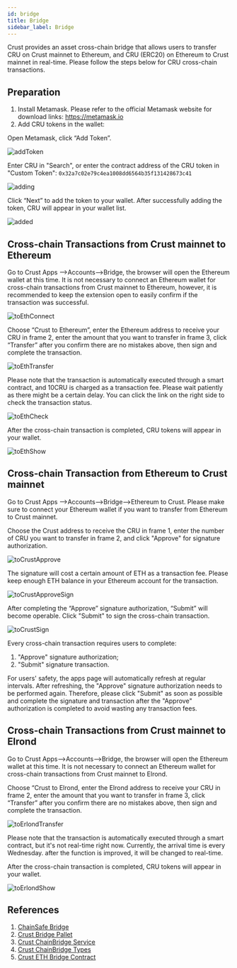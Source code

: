 ```yaml
---
id: bridge
title: Bridge
sidebar_label: Bridge
---
```


Crust provides an asset cross-chain bridge that allows users to transfer CRU on Crust mainnet to Ethereum, and CRU (ERC20) on Ethereum to Crust mainnet in real-time. Please follow the steps below for CRU cross-chain transactions.

## Preparation

1. Install Metamask. Please refer to the official Metamask website for download links: https://metamask.io
2. Add CRU tokens in the wallet:

Open Metamask, click “Add Token”.

![addToken](assets/general/addToken.png)

Enter CRU in "Search", or enter the contract address of the CRU token in "Custom Token": `0x32a7c02e79c4ea1008dd6564b35f131428673c41`

![adding](assets/general/adding.png)

Click “Next” to add the token to your wallet. After successfully adding the token, CRU will appear in your wallet list.

![added](assets/general/added.png)

## Cross-chain Transactions from Crust mainnet to Ethereum

Go to Crust Apps -->Accounts-->Bridge, the browser will open the Ethereum wallet at this time. It is not necessary to connect an Ethereum wallet for cross-chain transactions from Crust mainnet to Ethereum, however, it is recommended to keep the extension open to easily confirm if the transaction was successful.

![toEthConnect](assets/general/toEthConnect.png)

Choose “Crust to Ethereum”, enter the Ethereum address to receive your CRU in frame 2, enter the amount that you want to transfer in frame 3, click “Transfer” after you confirm there are no mistakes above, then sign and complete the transaction.

![toEthTransfer](assets/general/toEthTransfer.png)

Please note that the transaction is automatically executed through a smart contract, and 10CRU is charged as a transaction fee. Please wait patiently as there might be a certain delay. You can click the link on the right side to check the transaction status.

![toEthCheck](assets/general/toEthCheck.png)

After the cross-chain transaction is completed, CRU tokens will appear in your wallet.

![toEthShow](assets/general/toEthShow.png)

## Cross-chain Transaction from Ethereum to Crust mainnet

Go to Crust Apps -->Accounts-->Bridge-->Ethereum to Crust. Please make sure to connect your Ethereum wallet if you want to transfer from Ethereum to Crust mainnet.

Choose the Crust address to receive the CRU in frame 1, enter the number of CRU you want to transfer in frame 2, and click "Approve" for signature authorization.

![toCrustApprove](assets/general/toMaxwellApprove.png)

The signature will cost a certain amount of ETH as a transaction fee. Please keep enough ETH balance in your Ethereum account for the transaction.

![toCrustApproveSign](assets/general/toMaxwellApproveSign.png)

After completing the “Approve” signature authorization, “Submit” will become operable. Click "Submit" to sign the cross-chain transaction.

![toCrustSign](assets/general/toMaxwellSign.png)

Every cross-chain transaction requires users to complete:

1. "Approve" signature authorization;
2. "Submit" signature transaction.

For users' safety, the apps page will automatically refresh at regular intervals. After refreshing, the "Approve" signature authorization needs to be performed again. Therefore,  please click "Submit" as soon as possible and complete the signature and transaction after the "Approve" authorization is completed to avoid wasting any transaction fees.

## Cross-chain Transactions from Crust mainnet to Elrond

Go to Crust Apps-->Accounts-->Bridge, the browser will open the Ethereum wallet at this time. It is not necessary to connect an Ethereum wallet for cross-chain transactions from Crust mainnet to Elrond.

Choose “Crust to Elrond, enter the Elrond address to receive your CRU in frame 2, enter the amount that you want to transfer in frame 3, click “Transfer” after you confirm there are no mistakes above, then sign and complete the transaction.

![toErlondTransfer](assets/general/toElrondTransfer.png)

Please note that the transaction is automatically executed through a smart contract, but it's not real-time right now. Currently, the arrival time is every Wednesday. after the function is improved, it will be changed to real-time.

After the cross-chain transaction is completed, CRU tokens will appear in your wallet.

![toErlondShow](assets/general/toElrondShow.png)

## References

1. [ChainSafe Bridge](https://github.com/ChainSafe/ChainBridge)
2. [Crust Bridge Pallet](https://github.com/crustio/crust/tree/mainnet/cstrml/bridge)
3. [Crust ChainBridge Service](https://github.com/crustio/ChainBridge)
4. [Crust ChainBridge Types](https://github.com/crustio/chainbridge-substrate-events)
5. [Crust ETH Bridge Contract](https://github.com/crustio/chainbridge-solidity)

